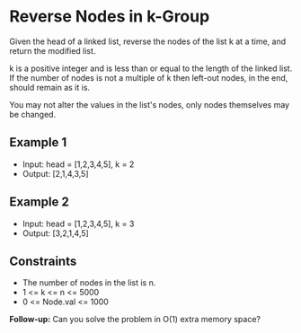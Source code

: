 # Reverse Nodes in k-Group

Given the head of a linked list, reverse the nodes of the list k at a time, and return the modified list.

k is a positive integer and is less than or equal to the length of the linked list. If the number of nodes is not a multiple of k then left-out nodes, in the end, should remain as it is.

You may not alter the values in the list's nodes, only nodes themselves may be changed.

## Example 1

- Input: head = [1,2,3,4,5], k = 2
- Output: [2,1,4,3,5]

## Example 2

- Input: head = [1,2,3,4,5], k = 3
- Output: [3,2,1,4,5]

## Constraints

- The number of nodes in the list is n.
- 1 <= k <= n <= 5000
- 0 <= Node.val <= 1000

**Follow-up:** Can you solve the problem in O(1) extra memory space?
